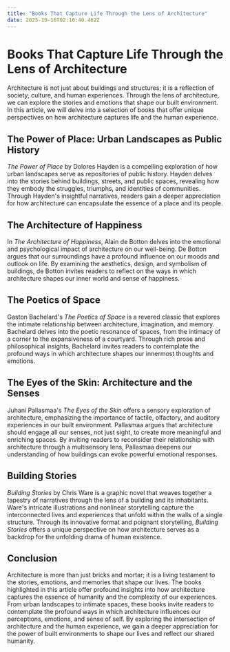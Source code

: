 ```yaml
---
title: "Books That Capture Life Through the Lens of Architecture"
date: 2025-10-16T02:16:40.462Z
---
```

# Books That Capture Life Through the Lens of Architecture

Architecture is not just about buildings and structures; it is a reflection of society, culture, and human experiences. Through the lens of architecture, we can explore the stories and emotions that shape our built environment. In this article, we will delve into a selection of books that offer unique perspectives on how architecture captures life and the human experience.

## The Power of Place: Urban Landscapes as Public History

*The Power of Place* by Dolores Hayden is a compelling exploration of how urban landscapes serve as repositories of public history. Hayden delves into the stories behind buildings, streets, and public spaces, revealing how they embody the struggles, triumphs, and identities of communities. Through Hayden's insightful narratives, readers gain a deeper appreciation for how architecture can encapsulate the essence of a place and its people.

## The Architecture of Happiness

In *The Architecture of Happiness*, Alain de Botton delves into the emotional and psychological impact of architecture on our well-being. De Botton argues that our surroundings have a profound influence on our moods and outlook on life. By examining the aesthetics, design, and symbolism of buildings, de Botton invites readers to reflect on the ways in which architecture shapes our inner world and sense of happiness.

## The Poetics of Space

Gaston Bachelard's *The Poetics of Space* is a revered classic that explores the intimate relationship between architecture, imagination, and memory. Bachelard delves into the poetic resonance of spaces, from the intimacy of a corner to the expansiveness of a courtyard. Through rich prose and philosophical insights, Bachelard invites readers to contemplate the profound ways in which architecture shapes our innermost thoughts and emotions.

## The Eyes of the Skin: Architecture and the Senses

Juhani Pallasmaa's *The Eyes of the Skin* offers a sensory exploration of architecture, emphasizing the importance of tactile, olfactory, and auditory experiences in our built environment. Pallasmaa argues that architecture should engage all our senses, not just sight, to create more meaningful and enriching spaces. By inviting readers to reconsider their relationship with architecture through a multisensory lens, Pallasmaa deepens our understanding of how buildings can evoke powerful emotional responses.

## Building Stories

*Building Stories* by Chris Ware is a graphic novel that weaves together a tapestry of narratives through the lens of a building and its inhabitants. Ware's intricate illustrations and nonlinear storytelling capture the interconnected lives and experiences that unfold within the walls of a single structure. Through its innovative format and poignant storytelling, *Building Stories* offers a unique perspective on how architecture serves as a backdrop for the unfolding drama of human existence.

## Conclusion

Architecture is more than just bricks and mortar; it is a living testament to the stories, emotions, and memories that shape our lives. The books highlighted in this article offer profound insights into how architecture captures the essence of humanity and the complexity of our experiences. From urban landscapes to intimate spaces, these books invite readers to contemplate the profound ways in which architecture influences our perceptions, emotions, and sense of self. By exploring the intersection of architecture and the human experience, we gain a deeper appreciation for the power of built environments to shape our lives and reflect our shared humanity.